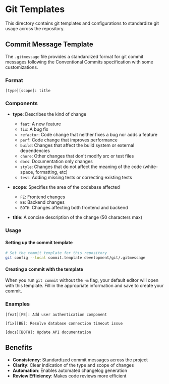 # Git Templates

This directory contains git templates and configurations to standardize git usage across the repository.

## Commit Message Template

The `.gitmessage` file provides a standardized format for git commit messages following the Conventional Commits specification with some customizations.

### Format

```text
[type][scope]: title
```

### Components

- **type**: Describes the kind of change
  - `feat`: A new feature
  - `fix`: A bug fix
  - `refactor`: Code change that neither fixes a bug nor adds a feature
  - `perf`: Code change that improves performance
  - `build`: Changes that affect the build system or external dependencies
  - `chore`: Other changes that don't modify src or test files
  - `docs`: Documentation only changes
  - `style`: Changes that do not affect the meaning of the code (white-space, formatting, etc)
  - `test`: Adding missing tests or correcting existing tests

- **scope**: Specifies the area of the codebase affected
  - `FE`: Frontend changes
  - `BE`: Backend changes
  - `BOTH`: Changes affecting both frontend and backend

- **title**: A concise description of the change (50 characters max)

### Usage

#### Setting up the commit template

```bash
# Set the commit template for this repository
git config --local commit.template development/git/.gitmessage
```

#### Creating a commit with the template

When you run `git commit` without the `-m` flag, your default editor will open with this template. Fill in the appropriate information and save to create your commit.

### Examples

```
[feat][FE]: Add user authentication component
```

```
[fix][BE]: Resolve database connection timeout issue
```

```
[docs][BOTH]: Update API documentation
```

## Benefits

- **Consistency**: Standardized commit messages across the project
- **Clarity**: Clear indication of the type and scope of changes
- **Automation**: Enables automated changelog generation
- **Review Efficiency**: Makes code reviews more efficient

